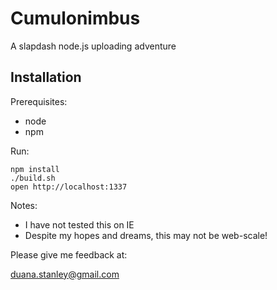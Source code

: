 # Cumulonimbus

A slapdash node.js uploading adventure

## Installation

Prerequisites:
* node
* npm

Run:

    npm install
    ./build.sh
    open http://localhost:1337

Notes:
* I have not tested this on IE
* Despite my hopes and dreams, this may not be web-scale!

Please give me feedback at:

duana.stanley@gmail.com
